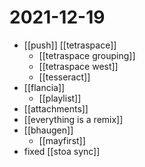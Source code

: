 # 2021-12-19

- [[push]] [[tetraspace]]
  - [[tetraspace grouping]]
  - [[tetraspace west]]
  - [[tesseract]]
- [[flancia]]
  - [[playlist]]
- [[attachments]]
- [[everything is a remix]]
- [[bhaugen]]
  - [[mayfirst]]
- fixed [[stoa sync]]
